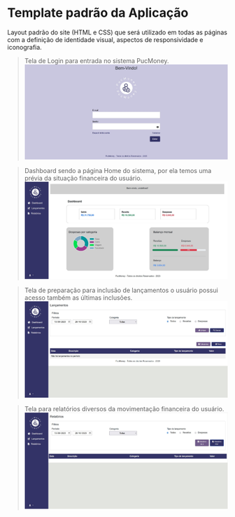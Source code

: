 # Template padrão da Aplicação

Layout padrão do site (HTML e CSS) que será utilizado em todas as páginas com a definição de identidade visual, aspectos de responsividade e iconografia.


> Tela de Login para entrada no sistema PucMoney.
> ![Login](img/1login.jpg?raw=true)

> Dashboard sendo a página Home do sistema, por ela temos uma prévia da situação financeira do usuário.
> ![Dashboard](img/2dashboard.jpg?raw=true)

> Tela de preparação para inclusão de lançamentos o usuário possui acesso também as últimas inclusões.
> ![Tela Lançamentos](img/3lancamentos.jpg?raw=true)

> Tela para relatórios diversos da movimentação financeira do usuário.
> ![Relatórios](img/4relatorios.jpg?raw=true)
